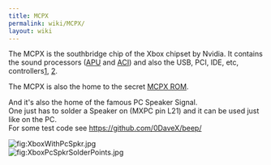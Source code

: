 ```yaml
---
title: MCPX
permalink: wiki/MCPX/
layout: wiki
---
```


The MCPX is the southbridge chip of the Xbox chipset by Nvidia. It
contains the sound processors ([APU](/wiki/APU "wikilink") and
[ACI](/wiki/ACI "wikilink")) and also the USB, PCI, IDE, etc,
controllers[1](https://web.archive.org/web/20010418214256/http://www.ga-hardware.com:80/preview.cfm?id=NVIDIAMCP),
[2](https://web.archive.org/web/20010410003338/http://www.nvnews.net/previews/mcpx/mcpx.shtml).

The MCPX is also the home to the secret [MCPX ROM](/wiki/MCPX_ROM "wikilink").

And it's also the home of the famous PC Speaker Signal.  
One just has to solder a Speaker on (MXPC pin L21) and it can be used
just like on the PC.  
For some test code see
[<https://github.com/0DaveX/beep/>](https://github.com/0DaveX/beep/)

![](XboxWithPcSpkr.jpg "fig:XboxWithPcSpkr.jpg")  
![](XboxPcSpkrSolderPoints.jpg "fig:XboxPcSpkrSolderPoints.jpg")
